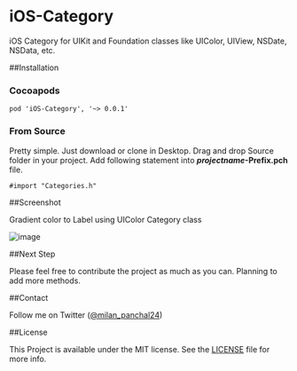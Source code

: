iOS-Category
============

iOS Category for UIKit and Foundation classes like UIColor, UIView, NSDate, NSData, etc.


##Installation 

### Cocoapods

    pod 'iOS-Category', '~> 0.0.1'

### From Source

Pretty simple. Just download or clone in Desktop. Drag and drop Source folder in your project. Add following statement into ***projectname*-Prefix.pch** file.

	#import "Categories.h"


##Screenshot

Gradient color to Label using UIColor Category class

![image](https://raw.github.com/milanpanchal/iOS-Category/master/Screenshots/gredient_example.png)


##Next Step

Please feel free to contribute the project as much as you can. Planning to add more methods.


##Contact


Follow me on Twitter ([@milan_panchal24](https://twitter.com/milan_panchal24))

##License

This Project is available under the MIT license. See the [LICENSE](https://github.com/milanpanchal/iOS-Category/blob/master/LICENSE) file for more info.




